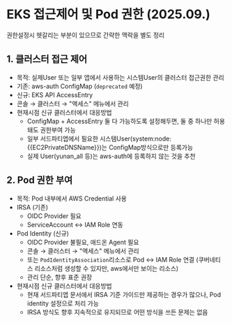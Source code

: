 # EKS 접근제어 및 Pod 권한 (2025.09.)

권한설정시 헷갈리는 부분이 있으므로 간략한 맥락을 별도 정리

## 1. 클러스터 접근 제어

- 목적: 실제User 또는 일부 앱에서 사용하는 시스템User의 클러스터 접근권한 관리
- 기존: aws-auth ConfigMap (`deprecated` 예정)
- 신규: EKS API AccessEntry
- 콘솔 → 클러스터 → "액세스" 메뉴에서 관리
- 현재시점 신규 클러스터에서 대응방법
  - ConfigMap + AccessEntry 둘 다 가능하도록 설정해두면, 둘 중 하나만 허용돼도 권한부여 가능
  - 일부 서드파티앱에서 필요한 시스템User(system:node:{{EC2PrivateDNSName}})는 ConfigMap방식으로만 등록가능
  - 실제 User(yunan_all 등)는  aws-auth에 등록하지 않는 것을 추천

## 2. Pod 권한 부여

- 목적: Pod 내부에서 AWS Credential 사용
- IRSA (기존)
  - OIDC Provider 필요
  - ServiceAccount ↔ IAM Role 연동
- Pod Identity (신규)
  - OIDC Provider 불필요, 애드온 Agent 필요
  - 콘솔 → 클러스터 → "액세스" 메뉴에서 관리
  - 또는 `PodIdentityAssociation`리소스로 Pod ↔ IAM Role 연결 (쿠버네티스 리소스처럼 생성할 수 있지만, aws에서만 보이는 리소스)
  - 관리 단순, 향후 표준 권장
- 현재시점 신규 클러스터에서 대응방법
  - 현재 서드파티앱 문서에서 IRSA 기준 가이드만 제공하는 경우가 많으나, Pod identity 설정으로 처리 가능
  - IRSA 방식도 향후 지속적으로 유지되므로 어떤 방식을 쓰든 문제는 없음